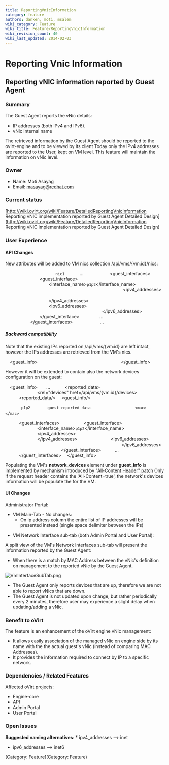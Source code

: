 ```yaml
---
title: ReportingVnicInformation
category: feature
authors: danken, moti, msalem
wiki_category: Feature
wiki_title: Feature/ReportingVnicInformation
wiki_revision_count: 40
wiki_last_updated: 2014-02-03
---
```


# Reporting Vnic Information

## Reporting vNIC information reported by Guest Agent

### Summary

The Guest Agent reports the vNic details:

*   IP addresses (both IPv4 and IPv6).
*   vNic internal name

The retrieved information by the Guest Agent should be reported to the ovirt-engine and to be viewed by its client
Today only the IPv4 addresses are reported to the User, kept on VM level. This feature will maintain the information on vNic level.

### Owner

*   Name: Moti Asayag
*   Email: masayag@redhat.com

### Current status

[http://wiki.ovirt.org/wiki/Feature/DetailedReportingVnicInformation Reporting vNIC implementation reported by Guest Agent Detailed Design](http://wiki.ovirt.org/wiki/Feature/DetailedReportingVnicInformation Reporting vNIC implementation reported by Guest Agent Detailed Design)

### User Experience

#### API Changes

New attributes will be added to VM nics collection /api/vms/{vm:id}/nics:

`   `<nics>
`       `<nic id="56d6d62f-6af0-4c02-8500-4be041180031">
`           `<name>`nic1`</name>
                 ...
`           `<guest_interfaces>
`               `<guest_interface>
`                   `<interface_name>`p1p2`</interface_name>
`                   `<mac address="AA:AA:AA:AA:AA:AA"/>
        
                          
`                   `<ipv4_addresses>
`                       `<ip address="1.1.1.1"/>
`                       `<ip address="2.2.2.2"/>
`                   `</ipv4_addresses>
        
                         
`                   `<ipv6_addresses>
`                       `<ip address="2001:0db8:85a3:0042:0000:8a2e:0370:7335"/>
`                       `<ip address="2001:0db8:85a3:0042:0000:8a2e:0370:7336"/>
`                   `</ipv6_addresses>
`               `</guest_interface>
                     ...
`           `</guest_interfaces>
`       `</nic>
             ...
`   `</nics>

##### Backward compatibility

Note that the existing IPs reported on /api/vms/{vm:id} are left intact, however the IPs addresses are retrieved from the VM's nics.

`  `<guest_info>
`      `<ips>
`          `<ip address="1.1.1.1"/>
`          `<ip address="2.2.2.2"/>
`      `</ips>
`  `</guest_info>

However it will be extended to contain also the network devices configuration on the guest:

`  `<guest_info>
            ...
`      `<reported_data>
`          `<network>
`              `<rel="devices" href=/api/vms/{vm:id}/devices>
`          `</network>
`      `<reported_data/>
`  `<guest_info/>

<device id=yy href=/api/vms/{vm:id}/devices/{device:id}>

`       `<name>`p1p2`</name>
`       `<description>`guest reported data`</description>
`       `<ip type=v4></ip>
`       `<ip type=v6></ip>
             `<mac></mac>`        

<device/>

`      `<guest_interfaces>
`          `<guest_interface>
`              `<interface_name>`p1p2`</interface_name>
`              `<ipv4_addresses>
`                  `<ip address="1.1.1.1"/>
`                  `<ip address="2.2.2.2"/>
`              `</ipv4_addresses>
`              `<ipv6_addresses>
`                  `<ip address="2001:0db8:85a3:0042:0000:8a2e:0370:7335"/>
`                  `<ip address="2001:0db8:85a3:0042:0000:8a2e:0370:7336"/>
`              `</ipv6_addresses>
`              `<mac address="AA:AA:AA:AA:AA:AA"/>
`          `</guest_interface>
                ...
`      `</guest_interfaces>
`  `</guest_info>

Populating the VM's **network_devices** element under **guest_info** is implemented by mechanism introduced by ["All-Content Header" patch](http://gerrit.ovirt.org/#/c/9815)
Only if the request header contains the 'All-Content=true', the network's devices information will be populate the for the VM.

#### UI Changes

Administrator Portal:

*   VM Main-Tab - No changes:
    -   On ip address column the entire list of IP addresses will be presented instead (single space delimiter between the IPs)

<!-- -->

*   VM Network Interface sub-tab (both Admin Portal and User Portal):

A split view of the VM's Network Interfaces sub-tab will present the information reported by the Guest Agent:

*   When there is a match by MAC Address between the vNic's definition on management to the reported vNic by the Guest Agent.

![](VmInterfaceSubTab.png "VmInterfaceSubTab.png")

*   The Guest Agent only reports devices that are up, therefore we are not able to report vNics that are down.
*   The Guest Agent is not updated upon change, but rather periodically every 2 minutes, therefore user may experience a slight delay when updating/adding a vNic.

### Benefit to oVirt

The feature is an enhancement of the oVirt engine vNic management:

*   It allows easily association of the managed vNic on engine side by its name with the the actual guest's vNic (instead of comparing MAC Addresses).
*   It provides the information required to connect by IP to a specific network.

### Dependencies / Related Features

Affected oVirt projects:

*   Engine-core
*   API
*   Admin Portal
*   User Portal

### Open Issues

**Suggested naming alternatives**:
\* ipv4_addresses --> inet

*   ipv6_addresses --> inet6

[Category: Feature](Category: Feature)
